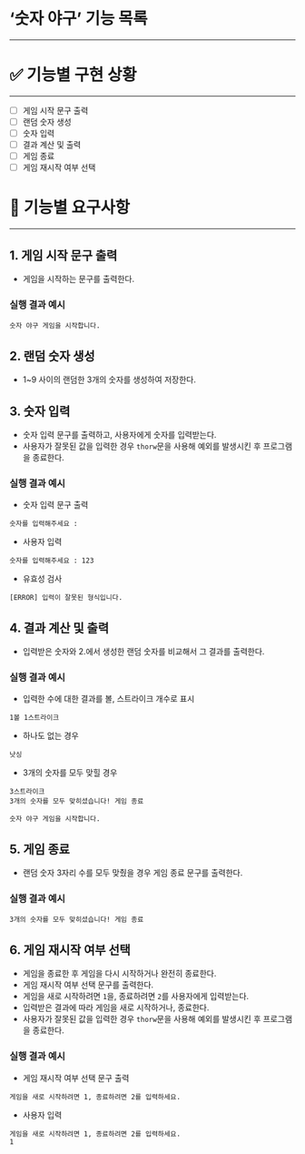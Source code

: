 # ‘숫자 야구’ 기능 목록

---

# ✅ 기능별 구현 상황

---

- [ ]  게임 시작 문구 출력
- [ ]  랜덤 숫자 생성
- [ ]  숫자 입력
- [ ]  결과 계산 및 출력
- [ ]  게임 종료
- [ ]  게임 재시작 여부 선택

# 📝 기능별 요구사항

---

## 1.  게임 시작 문구 출력

- 게임을 시작하는 문구를 출력한다.

### 실행 결과 예시

```
숫자 야구 게임을 시작합니다.
```

## 2. 랜덤 숫자 생성

- 1~9 사이의 랜덤한 3개의 숫자를 생성하여 저장한다.

## 3. 숫자 입력

- 숫자 입력 문구를 출력하고, 사용자에게 숫자를 입력받는다.
- 사용자가 잘못된 값을 입력한 경우 `thorw`문을 사용해 예외를 발생시킨 후 프로그램을 종료한다.

### 실행 결과 예시

- 숫자 입력 문구 출력

```
숫자를 입력해주세요 : 
```

- 사용자 입력

```
숫자를 입력해주세요 : 123
```

- 유효성 검사

```
[ERROR] 입력이 잘못된 형식입니다.
```

## 4. 결과 계산 및 출력

- 입력받은 숫자와 2.에서 생성한 랜덤 숫자를 비교해서 그 결과를 출력한다.

### 실행 결과 예시

- 입력한 수에 대한 결과를 볼, 스트라이크 개수로 표시

```
1볼 1스트라이크
```

- 하나도 없는 경우

```
낫싱
```

- 3개의 숫자를 모두 맞힐 경우

```
3스트라이크
3개의 숫자를 모두 맞히셨습니다! 게임 종료
```

```
숫자 야구 게임을 시작합니다.
```

## 5.  게임 종료

- 랜덤 숫자 3자리 수를 모두 맞췄을 경우 게임 종료 문구를 출력한다.

### 실행 결과 예시

```
3개의 숫자를 모두 맞히셨습니다! 게임 종료
```

## 6. 게임 재시작 여부 선택

- 게임을 종료한 후 게임을 다시 시작하거나 완전히 종료한다.
- 게임 재시작 여부 선택 문구를 출력한다.
- 게임을 새로 시작하려면 `1`을, 종료하려면 `2`를 사용자에게 입력받는다.
- 입력받은 결과에 따라 게임을 새로 시작하거나, 종료한다.
- 사용자가 잘못된 값을 입력한 경우 `thorw`문을 사용해 예외를 발생시킨 후 프로그램을 종료한다.

### 실행 결과 예시

- 게임 재시작 여부 선택 문구 출력

```
게임을 새로 시작하려면 1, 종료하려면 2를 입력하세요.
```

- 사용자 입력

```
게임을 새로 시작하려면 1, 종료하려면 2를 입력하세요.
1
```